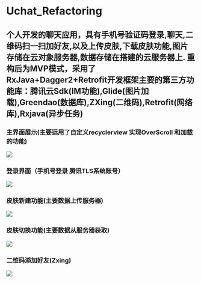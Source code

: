 # Uchat_Refactoring
个人开发的聊天应用，具有手机号验证码登录,聊天,二维码扫一扫加好友,以及上传皮肤,下载皮肤功能,图片存储在云对象服务器,数据存储在搭建的云服务器上.
重构后为MVP模式，采用了RxJava+Dagger2+Retrofit开发框架主要的第三方功能库：腾讯云Sdk(IM功能),Glide(图片加载),Greendao(数据库),ZXing(二维码),Retrofit(网络库),Rxjava(异步任务)
---
### 主界面展示(主要运用了自定义recyclerview 实现OverScroll 和加载的功能)
![](http://wx2.sinaimg.cn/large/e7d0444fly1fyx44av75vg20hs0qoqv6.gif)
### 登录界面（手机号登录 腾讯TLS系统账号）
![](http://wx2.sinaimg.cn/large/e7d0444fly1fyxdtnbsn0g20qo0hse81.gif)
### 皮肤新建功能(主要数据上传服务器)
![](http://wx4.sinaimg.cn/large/e7d0444fly1fyxg2pjcmgg20qo0hse84.gif)
### 皮肤切换功能(主要数据从服务器获取)
![](http://wx3.sinaimg.cn/large/e7d0444fly1fyxg2uo05eg20qo0hshdw.gif)
### 二维码添加好友(Zxing)
![](http://wx3.sinaimg.cn/large/e7d0444fly1fyxdtlfnqzg20qo0hsu0y.gif)

